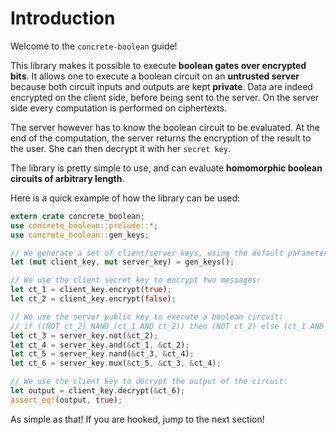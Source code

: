 # Introduction

Welcome to the `concrete-boolean` guide!

This library makes it possible to execute **boolean gates over encrypted bits**.
It allows one to execute a boolean circuit on an **untrusted server** because both circuit inputs and
outputs are kept **private**.
Data are indeed encrypted on the client side, before being sent to the server.
On the server side every computation is performed on ciphertexts.

The server however has to know the boolean circuit to be evaluated.
At the end of the computation, the server returns the encryption of the result to the user.
She can then decrypt it with her `secret key`.

The library is pretty simple to use, and can evaluate **homomorphic boolean circuits of arbitrary
length**.

Here is a quick example of how the library can be used:

```rust
extern crate concrete_boolean;
use concrete_boolean::prelude::*;
use concrete_boolean::gen_keys;

// We generate a set of client/server keys, using the default parameters:
let (mut client_key, mut server_key) = gen_keys();

// We use the client secret key to encrypt two messages:
let ct_1 = client_key.encrypt(true);
let ct_2 = client_key.encrypt(false);

// We use the server public key to execute a boolean circuit:
// if ((NOT ct_2) NAND (ct_1 AND ct_2)) then (NOT ct_2) else (ct_1 AND ct_2)
let ct_3 = server_key.not(&ct_2);
let ct_4 = server_key.and(&ct_1, &ct_2);
let ct_5 = server_key.nand(&ct_3, &ct_4);
let ct_6 = server_key.mux(&ct_5, &ct_3, &ct_4);

// We use the client key to decrypt the output of the circuit:
let output = client_key.decrypt(&ct_6);
assert_eq!(output, true);
```

As simple as that! If you are hooked, jump to the next section!
